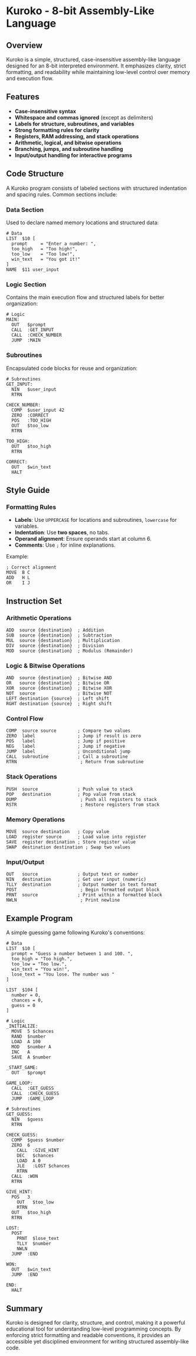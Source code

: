 # Kuroko - 8-bit Assembly-Like Language

## Overview

Kuroko is a simple, structured, case-insensitive assembly-like language designed for an 8-bit interpreted environment. It emphasizes clarity, strict formatting, and readability while maintaining low-level control over memory and execution flow.

## Features

- **Case-insensitive syntax**
- **Whitespace and commas ignored** (except as delimiters)
- **Labels for structure, subroutines, and variables**
- **Strong formatting rules for clarity**
- **Registers, RAM addressing, and stack operations**
- **Arithmetic, logical, and bitwise operations**
- **Branching, jumps, and subroutine handling**
- **Input/output handling for interactive programs**

## Code Structure

A Kuroko program consists of labeled sections with structured indentation and spacing rules. Common sections include:

### Data Section

Used to declare named memory locations and structured data:

```assembly
# Data
LIST  $10 [
  prompt     = "Enter a number: ",
  too_high   = "Too high!",
  too_low    = "Too low!",
  win_text   = "You got it!"
]
NAME  $11 user_input
```

### Logic Section

Contains the main execution flow and structured labels for better organization:

```assembly
# Logic
MAIN:
  OUT   $prompt
  CALL  :GET_INPUT
  CALL  :CHECK_NUMBER
  JUMP  :MAIN
```

### Subroutines

Encapsulated code blocks for reuse and organization:

```assembly
# Subroutines
GET_INPUT:
  NIN   $user_input
  RTRN

CHECK_NUMBER:
  COMP  $user_input 42
  ZERO  :CORRECT
  POS   :TOO_HIGH
  OUT   $too_low
  RTRN

TOO_HIGH:
  OUT   $too_high
  RTRN

CORRECT:
  OUT   $win_text
  HALT
```

## Style Guide

### Formatting Rules

- **Labels**: Use `UPPERCASE` for locations and subroutines, `lowercase` for variables.
- **Indentation**: Use **two spaces**, no tabs.
- **Operand alignment**: Ensure operands start at column 6.
- **Comments**: Use `;` for inline explanations.

Example:

```assembly
; Correct alignment
MOVE  B C
ADD   H L
OR    I J
```

## Instruction Set

### Arithmetic Operations

```
ADD  source {destination}  ; Addition
SUB  source {destination}  ; Subtraction
MUL  source {destination}  ; Multiplication
DIV  source {destination}  ; Division
MOD  source {destination}  ; Modulus (Remainder)
```

### Logic & Bitwise Operations

```
AND  source {destination}  ; Bitwise AND
OR   source {destination}  ; Bitwise OR
XOR  source {destination}  ; Bitwise XOR
NOT  source                ; Bitwise NOT
LEFT destination {source}  ; Left shift
RGHT destination {source}  ; Right shift
```

### Control Flow

```
COMP  source source        ; Compare two values
ZERO  label                ; Jump if result is zero
POS   label                ; Jump if positive
NEG   label                ; Jump if negative
JUMP  label                ; Unconditional jump
CALL  subroutine           ; Call a subroutine
RTRN                        ; Return from subroutine
```

### Stack Operations

```
PUSH  source               ; Push value to stack
POP   destination          ; Pop value from stack
DUMP                        ; Push all registers to stack
RSTR                        ; Restore registers from stack
```

### Memory Operations

```
MOVE  source destination   ; Copy value
LOAD  register source      ; Load value into register
SAVE  register destination ; Store register value
SWAP  destination destination ; Swap two values
```

### Input/Output

```
OUT   source               ; Output text or number
NIN   destination          ; Get user input (numeric)
TLLY  destination          ; Output number in text format
POST                        ; Begin formatted output block
PRNT  source               ; Print within a formatted block
NWLN                        ; Print newline
```

## Example Program

A simple guessing game following Kuroko's conventions:

```assembly
# Data
LIST  $10 [
  prompt = "Guess a number between 1 and 100. ",
  too_high = "Too high.",
  too_low = "Too low.",
  win_text = "You win!",
  lose_text = "You lose. The number was "
]

LIST  $104 [
  number = 0,
  chances = 0,
  guess = 0
]

# Logic
_INITIALIZE:
  MOVE  5 $chances
  RAND  $number
  LOAD  A 100
  MOD   $number A
  INC   A
  SAVE  A $number

_START_GAME:
  OUT   $prompt

GAME_LOOP: 
  CALL  :GET_GUESS
  CALL  :CHECK_GUESS
  JUMP  :GAME_LOOP

# Subroutines
GET_GUESS:
  NIN   $guess
  RTRN

CHECK_GUESS:
  COMP  $guess $number
  ZERO  6
    CALL  :GIVE_HINT
    DEC   $chances
    LOAD  A 0
    JLE   :LOST $chances
    RTRN
  CALL  :WON
  RTRN

GIVE_HINT: 
  POS   3 
    OUT   $too_low 
    RTRN
  OUT   $too_high
  RTRN

LOST:
  POST
    PRNT  $lose_text
    TLLY  $number
    NWLN
  JUMP  :END

WON: 
  OUT   $win_text
  JUMP  :END

END:
  HALT
```

## Summary

Kuroko is designed for clarity, structure, and control, making it a powerful educational tool for understanding low-level programming concepts. By enforcing strict formatting and readable conventions, it provides an accessible yet disciplined environment for writing structured assembly-like code.

